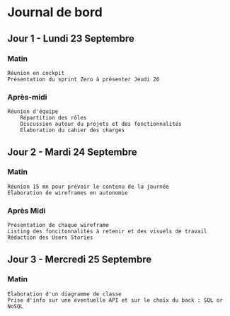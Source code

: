 # Journal de bord

## Jour 1 - Lundi 23 Septembre

### Matin
    Réunion en cockpit 
    Présentation du sprint Zero à présenter Jeudi 26

### Après-midi 
    Réunion d'équipe
        Répartition des rôles
        Discussion autour du projets et des fonctionnalités
        Elaboration du cahier des charges


## Jour 2 - Mardi 24 Septembre

### Matin
    Réunion 15 mn pour prévoir le contenu de la journée
    Elaboration de wireframes en autonomie

### Après Midi
    Présentation de chaque wireframe
    Listing des foncitonnalités à retenir et des visuels de travail
    Rédaction des Users Stories

## Jour 3 - Mercredi 25 Septembre

### Matin
    Elaboration d'un diagramme de classe
    Prise d'info sur une éventuelle API et sur le choix du back : SQL or NoSQL
